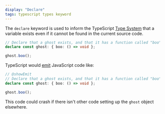 ```yaml
---
display: "Declare"
tags: typescript types keyword
---
```


The `declare` keyword is used to inform the TypeScript [Type System](#type-system) that a variable exists even if it cannot be found in the current source code.

```ts 
// Declare that a ghost exists, and that it has a function called "boo"
declare const ghost: { boo: () => void };

ghost.boo();
```

TypeScript would [emit](#emit) JavaScript code like:

```ts twoslash
// @showEmit
// Declare that a ghost exists, and that it has a function called "boo"
declare const ghost: { boo: () => void };

ghost.boo();
```

This code could crash if there isn't other code setting up the `ghost` object elsewhere.
